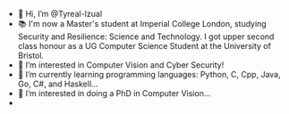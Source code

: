 - 👋 Hi, I’m @Tyreal-Izual
- 📚 I'm now a Master's student at Imperial College London, studying Security and Resilience: Science and Technology. I got upper second class honour as a UG Computer Science Student at the University of Bristol.
- 👀 I’m interested in Computer Vision and Cyber Security!
- 🌱 I’m currently learning programming languages: Python, C, Cpp, Java, Go, C#, and Haskell...
- 💞️ I’m interested in doing a PhD in Computer Vision... 
- 

<!---
Tyreal-Izual/Tyreal-Izual is a ✨ special ✨ repository because its `README.md` (this file) appears on your GitHub profile.
You can click the Preview link to take a look at your changes.
--->
